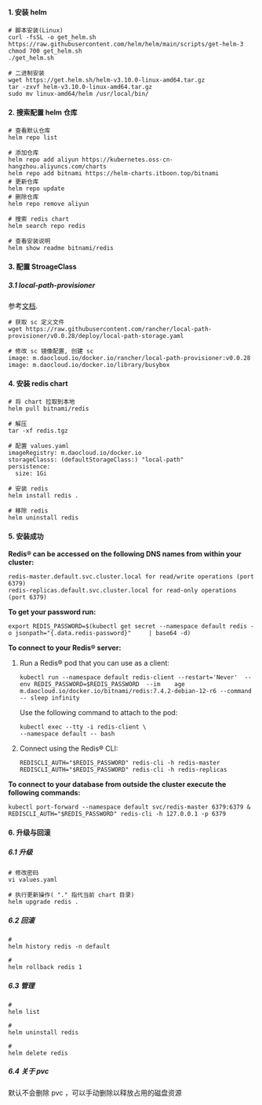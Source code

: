 #### 1. 安装 helm

```shell
# 脚本安装(Linux)
curl -fsSL -o get_helm.sh https://raw.githubusercontent.com/helm/helm/main/scripts/get-helm-3
chmod 700 get_helm.sh
./get_helm.sh

# 二进制安装
wget https://get.helm.sh/helm-v3.10.0-linux-amd64.tar.gz
tar -zxvf helm-v3.10.0-linux-amd64.tar.gz
sudo mv linux-amd64/helm /usr/local/bin/
```

#### 2. 搜索配置 helm 仓库

```shell
# 查看默认仓库
helm repo list

# 添加仓库
helm repo add aliyun https://kubernetes.oss-cn-hangzhou.aliyuncs.com/charts
helm repo add bitnami https://helm-charts.itboon.top/bitnami 
# 更新仓库
helm repo update
# 删除仓库
helm repo remove aliyun

# 搜索 redis chart
helm search repo redis

# 查看安装说明
helm show readme bitnami/redis
```

#### 3. 配置 StroageClass

##### 3.1  local-path-provisioner

参考[文档](https://gitcode.com/gh_mirrors/lo/local-path-provisioner?utm_source=highlight_word_gitcode&word=local-path-provisioner). 

```shell
# 获取 sc 定义文件
wget https://raw.githubusercontent.com/rancher/local-path-provisioner/v0.0.28/deploy/local-path-storage.yaml

# 修改 sc 镜像配置, 创建 sc
image: m.daocloud.io/docker.io/rancher/local-path-provisioner:v0.0.28
image: m.daocloud.io/docker.io/library/busybox
```

#### 4. 安装 redis chart

```shell
# 将 chart 拉取到本地
helm pull bitnami/redis

# 解压
tar -xf redis.tgz

# 配置 values.yaml 
imageRegistry: m.daocloud.io/docker.io
storageClasss: (defaultStorageClass:) "local-path"
persistence:
  size: 1Gi
  
# 安装 redis
helm install redis .

# 移除 redis
helm uninstall redis 
```

#### 5. 安装成功

**Redis&reg; can be accessed on the following DNS names from within your cluster:**

    redis-master.default.svc.cluster.local for read/write operations (port 6379)
    redis-replicas.default.svc.cluster.local for read-only operations (port 6379)

**To get your password run:**

    export REDIS_PASSWORD=$(kubectl get secret --namespace default redis -o jsonpath="{.data.redis-password}"     | base64 -d)

**To connect to your Redis&reg; server:**

1. Run a Redis&reg; pod that you can use as a client:

   ```shell
   kubectl run --namespace default redis-client --restart='Never'  --env REDIS_PASSWORD=$REDIS_PASSWORD  --im    age m.daocloud.io/docker.io/bitnami/redis:7.4.2-debian-12-r6 --command -- sleep infinity
   ```

   Use the following command to attach to the pod:

   ```shell
   kubectl exec --tty -i redis-client \
   --namespace default -- bash
   ```

2. Connect using the Redis&reg; CLI:

   ```shell
   REDISCLI_AUTH="$REDIS_PASSWORD" redis-cli -h redis-master
   REDISCLI_AUTH="$REDIS_PASSWORD" redis-cli -h redis-replicas
   ```

**To connect to your database from outside the cluster execute the following commands:**

    kubectl port-forward --namespace default svc/redis-master 6379:6379 &
    REDISCLI_AUTH="$REDIS_PASSWORD" redis-cli -h 127.0.0.1 -p 6379

#### 6. 升级与回滚

##### 6.1 升级

```shell
# 修改密码
vi values.yaml

# 执行更新操作( "." 指代当前 chart 目录)
helm upgrade redis .
```

##### 6.2 回滚

```shell
# 
helm history redis -n default

# 
helm rollback redis 1  
```

##### 6.3 管理

```shell
# 
helm list

# 
helm uninstall redis

# 
helm delete redis
```

##### 6.4 关于 pvc

默认不会删除 pvc ，可以手动删除以释放占用的磁盘资源